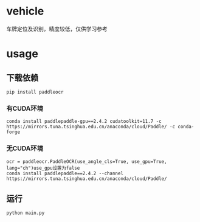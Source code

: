 # vehicle
车牌定位及识别，精度较低，仅供学习参考

# usage

## 下载依赖
```
pip install paddleocr
```
### 有CUDA环境
```
conda install paddlepaddle-gpu==2.4.2 cudatoolkit=11.7 -c https://mirrors.tuna.tsinghua.edu.cn/anaconda/cloud/Paddle/ -c conda-forge
```
### 无CUDA环境
```
ocr = paddleocr.PaddleOCR(use_angle_cls=True, use_gpu=True, lang="ch")use_gpu设置为false
conda install paddlepaddle==2.4.2 --channel https://mirrors.tuna.tsinghua.edu.cn/anaconda/cloud/Paddle/
```
## 运行
```
python main.py
```

